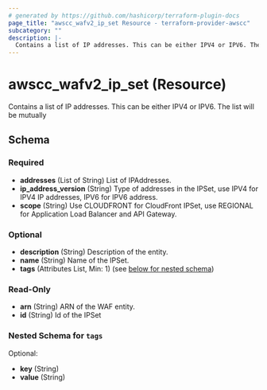 ```yaml
---
# generated by https://github.com/hashicorp/terraform-plugin-docs
page_title: "awscc_wafv2_ip_set Resource - terraform-provider-awscc"
subcategory: ""
description: |-
  Contains a list of IP addresses. This can be either IPV4 or IPV6. The list will be mutually
---
```


# awscc_wafv2_ip_set (Resource)

Contains a list of IP addresses. This can be either IPV4 or IPV6. The list will be mutually



<!-- schema generated by tfplugindocs -->
## Schema

### Required

- **addresses** (List of String) List of IPAddresses.
- **ip_address_version** (String) Type of addresses in the IPSet, use IPV4 for IPV4 IP addresses, IPV6 for IPV6 address.
- **scope** (String) Use CLOUDFRONT for CloudFront IPSet, use REGIONAL for Application Load Balancer and API Gateway.

### Optional

- **description** (String) Description of the entity.
- **name** (String) Name of the IPSet.
- **tags** (Attributes List, Min: 1) (see [below for nested schema](#nestedatt--tags))

### Read-Only

- **arn** (String) ARN of the WAF entity.
- **id** (String) Id of the IPSet

<a id="nestedatt--tags"></a>
### Nested Schema for `tags`

Optional:

- **key** (String)
- **value** (String)


